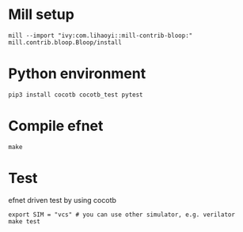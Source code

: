 # Mill setup
```shell
mill --import "ivy:com.lihaoyi::mill-contrib-bloop:" mill.contrib.bloop.Bloop/install
```

# Python environment
```shell
pip3 install cocotb cocotb_test pytest
```

# Compile efnet
```shell
make
```

# Test
efnet driven test by using cocotb

```shell
export SIM = "vcs" # you can use other simulator, e.g. verilator
make test
```